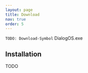 ```yaml
---
layout: page
title: Download
nav: true
order: 5
---
```


`TODO: Download-Symbol` DialogOS.exe 

## Installation

TODO 


